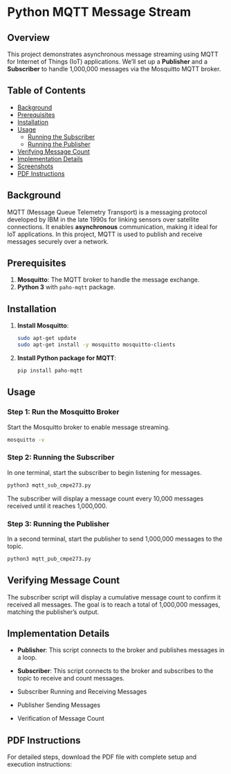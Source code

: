 
# Python MQTT Message Stream

## Overview

This project demonstrates asynchronous message streaming using MQTT for Internet of Things (IoT) applications. We’ll set up a **Publisher** and a **Subscriber** to handle 1,000,000 messages via the Mosquitto MQTT broker.

## Table of Contents

- [Background](#background)
- [Prerequisites](#prerequisites)
- [Installation](#installation)
- [Usage](#usage)
  - [Running the Subscriber](#running-the-subscriber)
  - [Running the Publisher](#running-the-publisher)
- [Verifying Message Count](#verifying-message-count)
- [Implementation Details](#implementation-details)
- [Screenshots](#screenshots)
- [PDF Instructions](#pdf-instructions)

## Background

MQTT (Message Queue Telemetry Transport) is a messaging protocol developed by IBM in the late 1990s for linking sensors over satellite connections. It enables **asynchronous** communication, making it ideal for IoT applications. In this project, MQTT is used to publish and receive messages securely over a network.

## Prerequisites

1. **Mosquitto**: The MQTT broker to handle the message exchange.
2. **Python 3** with `paho-mqtt` package.

## Installation

1. **Install Mosquitto**:
   ```bash
   sudo apt-get update
   sudo apt-get install -y mosquitto mosquitto-clients
   ```

2. **Install Python package for MQTT**:
   ```bash
   pip install paho-mqtt
   ```

## Usage

### Step 1: Run the Mosquitto Broker
Start the Mosquitto broker to enable message streaming.

```bash
mosquitto -v
```

### Step 2: Running the Subscriber
In one terminal, start the subscriber to begin listening for messages.

```bash
python3 mqtt_sub_cmpe273.py
```

The subscriber will display a message count every 10,000 messages received until it reaches 1,000,000.

### Step 3: Running the Publisher
In a second terminal, start the publisher to send 1,000,000 messages to the topic.

```bash
python3 mqtt_pub_cmpe273.py
```

## Verifying Message Count
The subscriber script will display a cumulative message count to confirm it received all messages. The goal is to reach a total of 1,000,000 messages, matching the publisher’s output.

## Implementation Details
- **Publisher**: This script connects to the broker and publishes messages in a loop.
- **Subscriber**: This script connects to the broker and subscribes to the topic to receive and count messages.


- Subscriber Running and Receiving Messages
- Publisher Sending Messages
- Verification of Message Count

## PDF Instructions
For detailed steps, download the PDF file with complete setup and execution instructions:


